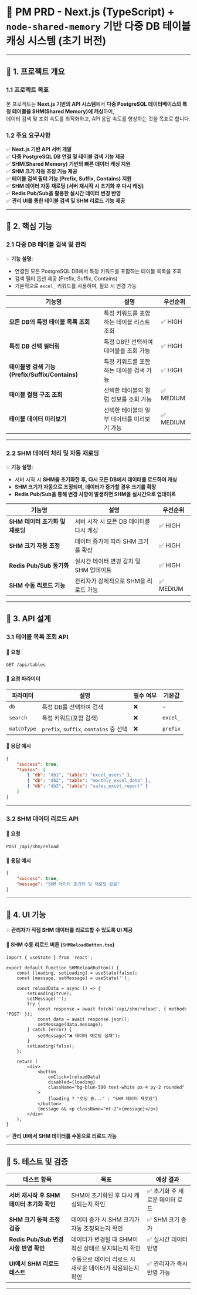 # **📌 PM PRD - Next.js (TypeScript) + `node-shared-memory` 기반 다중 DB 테이블 캐싱 시스템 (초기 버전)**  

---

## **📌 1. 프로젝트 개요**
### **1.1 프로젝트 목표**
본 프로젝트는 **Next.js 기반의 API 시스템**에서 **다중 PostgreSQL 데이터베이스의 특정 테이블을 SHM(Shared Memory)에 캐싱**하여,  
데이터 검색 및 조회 속도를 최적화하고, API 응답 속도를 향상하는 것을 목표로 합니다.  

### **1.2 주요 요구사항**
✅ **Next.js 기반 API 서버 개발**  
✅ **다중 PostgreSQL DB 연결 및 테이블 검색 기능 제공**  
✅ **SHM(Shared Memory) 기반의 빠른 데이터 캐싱 지원**  
✅ **SHM 크기 자동 조정 기능 제공**  
✅ **테이블 검색 필터 기능 (Prefix, Suffix, Contains) 지원**  
✅ **SHM 데이터 자동 재로딩 (서버 재시작 시 초기화 후 다시 캐싱)**  
✅ **Redis Pub/Sub을 활용한 실시간 데이터 변경 반영**  
✅ **관리 UI를 통한 테이블 검색 및 SHM 리로드 기능 제공**  

---

## **📌 2. 핵심 기능**
### **2.1 다중 DB 테이블 검색 및 관리**
💡 **기능 설명:**  
- 연결된 모든 PostgreSQL DB에서 특정 키워드를 포함하는 테이블 목록을 조회  
- 검색 필터 옵션 제공 (Prefix, Suffix, Contains)  
- 기본적으로 `excel_` 키워드를 사용하며, 필요 시 변경 가능  

| 기능명 | 설명 | 우선순위 |
|--------|--------|----------|
| **모든 DB의 특정 테이블 목록 조회** | 특정 키워드를 포함하는 테이블 리스트 조회 | ✅ HIGH |
| **특정 DB 선택 필터링** | 특정 DB만 선택하여 테이블을 조회 가능 | ✅ HIGH |
| **테이블명 검색 기능 (Prefix/Suffix/Contains)** | 특정 키워드를 포함하는 테이블 검색 가능 | ✅ HIGH |
| **테이블 컬럼 구조 조회** | 선택한 테이블의 컬럼 정보를 조회 가능 | ✅ MEDIUM |
| **테이블 데이터 미리보기** | 선택한 테이블의 일부 데이터를 미리보기 가능 | ✅ MEDIUM |

---

### **2.2 SHM 데이터 처리 및 자동 재로딩**
💡 **기능 설명:**  
- 서버 시작 시 **SHM을 초기화한 후, 다시 모든 DB에서 데이터를 로드하여 캐싱**  
- **SHM 크기가 자동으로 조정되며, 데이터가 증가할 경우 크기를 확장**  
- **Redis Pub/Sub을 통해 변경 사항이 발생하면 SHM을 실시간으로 업데이트**  

| 기능명 | 설명 | 우선순위 |
|--------|--------|----------|
| **SHM 데이터 초기화 및 재로딩** | 서버 시작 시 모든 DB 데이터를 다시 캐싱 | ✅ HIGH |
| **SHM 크기 자동 조정** | 데이터 증가에 따라 SHM 크기를 확장 | ✅ HIGH |
| **Redis Pub/Sub 동기화** | 실시간 데이터 변경 감지 및 SHM 업데이트 | ✅ HIGH |
| **SHM 수동 리로드 기능** | 관리자가 강제적으로 SHM을 리로드 가능 | ✅ MEDIUM |

---

## **📌 3. API 설계**
### **3.1 테이블 목록 조회 API**
#### **📌 요청**
```http
GET /api/tables
```
#### **📌 요청 파라미터**
| 파라미터 | 설명 | 필수 여부 | 기본값 |
|--------|--------|------|------|
| `db` | 특정 DB를 선택하여 검색 | ❌ | - |
| `search` | 특정 키워드(포함 검색) | ❌ | `excel_` |
| `matchType` | `prefix`, `suffix`, `contains` 중 선택 | ❌ | `prefix` |

#### **📌 응답 예시**
```json
{
    "success": true,
    "tables": [
        { "db": "db1", "table": "excel_users" },
        { "db": "db2", "table": "monthly_excel_data" },
        { "db": "db3", "table": "sales_excel_report" }
    ]
}
```

---

### **3.2 SHM 데이터 리로드 API**
#### **📌 요청**
```http
POST /api/shm/reload
```
#### **📌 응답 예시**
```json
{
    "success": true,
    "message": "SHM 데이터 초기화 및 재로딩 완료"
}
```

---

## **📌 4. UI 기능**
💡 **관리자가 직접 SHM 데이터를 리로드할 수 있도록 UI 제공**  

#### **📌 SHM 수동 리로드 버튼 (`SHMReloadButton.tsx`)**
```tsx
import { useState } from 'react';

export default function SHMReloadButton() {
    const [loading, setLoading] = useState(false);
    const [message, setMessage] = useState('');

    const reloadData = async () => {
        setLoading(true);
        setMessage('');
        try {
            const response = await fetch('/api/shm/reload', { method: 'POST' });
            const data = await response.json();
            setMessage(data.message);
        } catch (error) {
            setMessage("❌ 데이터 재로딩 실패");
        }
        setLoading(false);
    };

    return (
        <div>
            <button 
                onClick={reloadData} 
                disabled={loading} 
                className="bg-blue-500 text-white px-4 py-2 rounded"
            >
                {loading ? "로딩 중..." : "SHM 데이터 재로딩"}
            </button>
            {message && <p className="mt-2">{message}</p>}
        </div>
    );
}
```

✅ **관리 UI에서 SHM 데이터를 수동으로 리로드 가능**  

---

## **📌 5. 테스트 및 검증**
| 테스트 항목 | 목표 | 예상 결과 |
|------------|------|----------|
| **서버 재시작 후 SHM 데이터 초기화 확인** | SHM이 초기화된 후 다시 캐싱되는지 확인 | ✅ 초기화 후 새로운 데이터 로드 |
| **SHM 크기 동적 조정 검증** | 데이터 증가 시 SHM 크기가 자동 조정되는지 확인 | ✅ SHM 크기 증가 |
| **Redis Pub/Sub 변경 사항 반영 확인** | 데이터가 변경될 때 SHM이 최신 상태로 유지되는지 확인 | ✅ 실시간 데이터 반영 |
| **UI에서 SHM 리로드 테스트** | 수동으로 데이터 리로드 시 새로운 데이터가 적용되는지 확인 | ✅ 관리자가 즉시 반영 가능 |

---